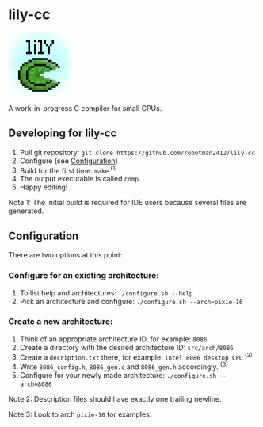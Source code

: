 # lily-cc
![Icon image](icon.png)

A work-in-progress C compiler for small CPUs.

## Developing for lily-cc
1. Pull git repository: `git clone https://github.com/robotman2412/lily-cc`
2. Configure (see [Configuration](#Configuration))
3. Build for the first time: `make` <sup>(1)</sup>
4. The output executable is called `comp`
5. Happy editing!

Note 1: The initial build is required for IDE users because several files are generated.

## Configuration
There are two options at this point:

### Configure for an existing architecture:
1. To list help and architectures: `./configure.sh --help`
2. Pick an architecture and configure: `./configure.sh --arch=pixie-16`

### Create a new architecture:
1. Think of an appropriate architecture ID, for example: `8086`
2. Create a directory with the desired architecture ID: `src/arch/8086`
3. Create a `decription.txt` there, for example: `Intel 8086 desktop CPU` <sup>(2)</sup>
4. Write `8086_config.h`, `8086_gen.c` and `8086_gen.h` accordingly. <sup>(3)</sup>
5. Configure for your newly made architecture: `./configure.sh --arch=8086`

Note 2: Description files should have exactly one trailing newline.

Note 3: Look to arch `pixie-16` for examples.
